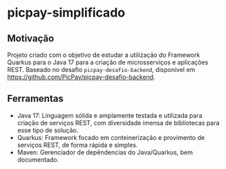 # picpay-simplificado

## Motivação
Projeto criado com o objetivo de estudar a utilização do Framework Quarkus para o Java 17 para a criação de microsserviços e aplicações REST.
Baseado no desafio `picpay-desafio-backend`, disponível em https://github.com/PicPay/picpay-desafio-backend.

## Ferramentas
- Java 17: Linguagem sólida e amplamente testada e utilizada para criação de serviços REST, com diversidade imensa de bibliotecas para esse tipo de solução.
- Quarkus: Framework focado em conteinerização e provimento de serviços REST, de forma rápida e simples.
- Maven: Gerenciador de depêndencias do Java/Quarkus, bem documentado.
